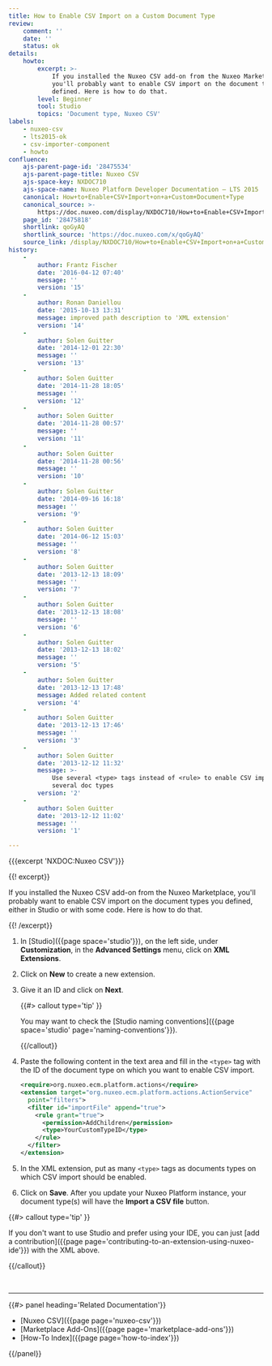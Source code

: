 ```yaml
---
title: How to Enable CSV Import on a Custom Document Type
review:
    comment: ''
    date: ''
    status: ok
details:
    howto:
        excerpt: >-
            If you installed the Nuxeo CSV add-on from the Nuxeo Marketplace,
            you'll probably want to enable CSV import on the document types you
            defined. Here is how to do that. 
        level: Beginner
        tool: Studio
        topics: 'Document type, Nuxeo CSV'
labels:
    - nuxeo-csv
    - lts2015-ok
    - csv-importer-component
    - howto
confluence:
    ajs-parent-page-id: '28475534'
    ajs-parent-page-title: Nuxeo CSV
    ajs-space-key: NXDOC710
    ajs-space-name: Nuxeo Platform Developer Documentation — LTS 2015
    canonical: How+to+Enable+CSV+Import+on+a+Custom+Document+Type
    canonical_source: >-
        https://doc.nuxeo.com/display/NXDOC710/How+to+Enable+CSV+Import+on+a+Custom+Document+Type
    page_id: '28475818'
    shortlink: qoGyAQ
    shortlink_source: 'https://doc.nuxeo.com/x/qoGyAQ'
    source_link: /display/NXDOC710/How+to+Enable+CSV+Import+on+a+Custom+Document+Type
history:
    - 
        author: Frantz Fischer
        date: '2016-04-12 07:40'
        message: ''
        version: '15'
    - 
        author: Ronan Daniellou
        date: '2015-10-13 13:31'
        message: improved path description to 'XML extension'
        version: '14'
    - 
        author: Solen Guitter
        date: '2014-12-01 22:30'
        message: ''
        version: '13'
    - 
        author: Solen Guitter
        date: '2014-11-28 18:05'
        message: ''
        version: '12'
    - 
        author: Solen Guitter
        date: '2014-11-28 00:57'
        message: ''
        version: '11'
    - 
        author: Solen Guitter
        date: '2014-11-28 00:56'
        message: ''
        version: '10'
    - 
        author: Solen Guitter
        date: '2014-09-16 16:18'
        message: ''
        version: '9'
    - 
        author: Solen Guitter
        date: '2014-06-12 15:03'
        message: ''
        version: '8'
    - 
        author: Solen Guitter
        date: '2013-12-13 18:09'
        message: ''
        version: '7'
    - 
        author: Solen Guitter
        date: '2013-12-13 18:08'
        message: ''
        version: '6'
    - 
        author: Solen Guitter
        date: '2013-12-13 18:02'
        message: ''
        version: '5'
    - 
        author: Solen Guitter
        date: '2013-12-13 17:48'
        message: Added related content
        version: '4'
    - 
        author: Solen Guitter
        date: '2013-12-13 17:46'
        message: ''
        version: '3'
    - 
        author: Solen Guitter
        date: '2013-12-12 11:32'
        message: >-
            Use several <type> tags instead of <rule> to enable CSV import on
            several doc types 
        version: '2'
    - 
        author: Solen Guitter
        date: '2013-12-12 11:02'
        message: ''
        version: '1'

---
```

{{{excerpt 'NXDOC:Nuxeo CSV'}}}

{{! excerpt}}

If you installed the Nuxeo CSV add-on from the Nuxeo Marketplace, you'll probably want to enable CSV import on the document types you defined, either in Studio or with some code. Here is how to do that.

{{! /excerpt}}

1.  In [Studio]({{page space='studio'}}), on the left side, under **Customization**, in the **Advanced Settings** menu, click on **XML Extensions**.
2.  Click on **New** to create a new extension.
3.  Give it an ID and click on **Next**.

    {{#> callout type='tip' }}

    You may want to check the [Studio naming conventions]({{page space='studio' page='naming-conventions'}}).

    {{/callout}}
4.  Paste the following content in the text area and fill in the&nbsp;`<type>` tag with the ID of the document type on which you want to enable CSV import.

    ```xml
    <require>org.nuxeo.ecm.platform.actions</require>
    <extension target="org.nuxeo.ecm.platform.actions.ActionService"
      point="filters">
      <filter id="importFile" append="true">
        <rule grant="true">
          <permission>AddChildren</permission>
          <type>YourCustomTypeID</type>
        </rule>
      </filter>
    </extension>
    ```

5.  In the XML extension, put as many&nbsp;`<type>` tags as documents types on which CSV import should be enabled.
6.  Click on **Save**.
    After you update your Nuxeo Platform instance, your document type(s) will have the **Import a CSV file** button.

{{#> callout type='tip' }}

If you don't want to use Studio and prefer using your IDE, you can just [add a contribution]({{page page='contributing-to-an-extension-using-nuxeo-ide'}}) with the XML above.

{{/callout}}

&nbsp;

* * *

<div class="row" data-equalizer data-equalize-on="medium"><div class="column medium-6">{{#> panel heading='Related Documentation'}}

*   [Nuxeo CSV]({{page page='nuxeo-csv'}})
*   [Marketplace Add-Ons]({{page page='marketplace-add-ons'}})
*   [How-To Index]({{page page='how-to-index'}})

{{/panel}}</div><div class="column medium-6">

&nbsp;

</div></div>